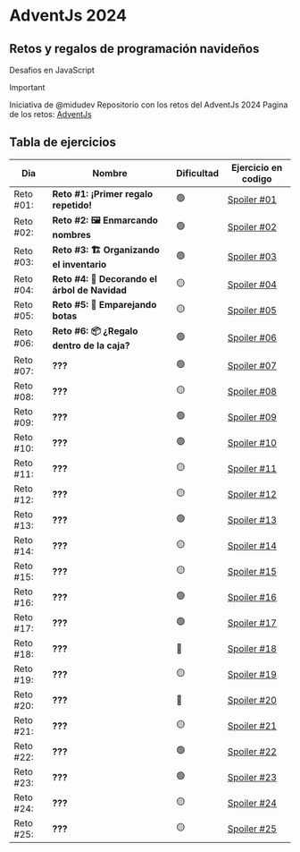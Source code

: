 # AdventJs 2024
## Retos y regalos de programación navideños
Desafios en JavaScript

> [!IMPORTANT]
> Iniciativa de @midudev
> Repositorio con los retos del AdventJs 2024
> Pagina de los retos: [AdventJs](https://adventjs.dev/es)


## Tabla de ejercicios
| Dia     | Nombre | Dificultad | Ejercicio en codigo |
| ---     | ---    | ---  | ---  |
| Reto #01: | **Reto #1: ¡Primer regalo repetido!** | 🟢 | [Spoiler #01](https://github.com/ztevenx100/eventos-js-ts/tree/master/js-adventjs-2024/reto-01/main.js) |
| Reto #02: | **Reto #2: 🖼️ Enmarcando nombres** | 🟢 | [Spoiler #02](https://github.com/ztevenx100/eventos-js-ts/tree/master/js-adventjs-2024/reto-02/main.js) |
| Reto #03: | **Reto #3: 🏗️ Organizando el inventario** | 🟢 | [Spoiler #03](https://github.com/ztevenx100/eventos-js-ts/tree/master/js-adventjs-2024/reto-03/main.js) |
| Reto #04: | **Reto #4: 🎄 Decorando el árbol de Navidad** | 🟡 | [Spoiler #04](https://github.com/ztevenx100/eventos-js-ts/tree/master/js-adventjs-2024/reto-04/main.js) |
| Reto #05: | **Reto #5: 👞 Emparejando botas** | 🟡 | [Spoiler #05](https://github.com/ztevenx100/eventos-js-ts/tree/master/js-adventjs-2024/reto-05/main.js) |
| Reto #06: | **Reto #6: 📦 ¿Regalo dentro de la caja?** | 🟢 | [Spoiler #06](https://github.com/ztevenx100/eventos-js-ts/tree/master/js-adventjs-2024/reto-06/main.js) |
| Reto #07: | **???** | 🟢 | [Spoiler #07]() |
| Reto #08: | **???** | 🟡 | [Spoiler #08]() |
| Reto #09: | **???** | 🟢 | [Spoiler #09]() |
| Reto #10: | **???** | 🟢 | [Spoiler #10]() |
| Reto #11: | **???** | 🟡 | [Spoiler #11]() |
| Reto #12: | **???** | 🟡 | [Spoiler #12]() |
| Reto #13: | **???** | 🟢 | [Spoiler #13]() |
| Reto #14: | **???** | 🟡 | [Spoiler #14]() |
| Reto #15: | **???** | 🟡 | [Spoiler #15]() |
| Reto #16: | **???** | 🟢 | [Spoiler #16]() |
| Reto #17: | **???** | 🟢 | [Spoiler #17]() |
| Reto #18: | **???** | 🔴 | [Spoiler #18]() |
| Reto #19: | **???** | 🟡 | [Spoiler #19]() |
| Reto #20: | **???** | 🔴 | [Spoiler #20]() |
| Reto #21: | **???** | 🟡 | [Spoiler #21]() |
| Reto #22: | **???** | 🟢 | [Spoiler #22]() |
| Reto #23: | **???** | 🟢 | [Spoiler #23]() |
| Reto #24: | **???** | 🟡 | [Spoiler #24]() |
| Reto #25: | **???** | 🟡 | [Spoiler #25]() |
